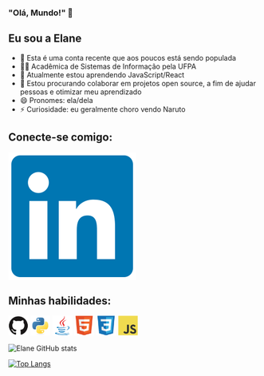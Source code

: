 ### "Olá, Mundo!" 👋
## Eu sou a Elane 
- :pushpin: Esta é uma conta recente que aos poucos está sendo populada 
- :woman_technologist: Acadêmica de Sistemas de Informação pela UFPA
- 🌱 Atualmente estou aprendendo JavaScript/React
- 👯 Estou procurando colaborar em projetos open source, a fim de ajudar pessoas e otimizar meu aprendizado
- 😄 Pronomes: ela/dela
- ⚡ Curiosidade: eu geralmente choro vendo Naruto


## Conecte-se comigo:
<a href="https://www.linkedin.com/in/elane-garcia/" target="_blank"> 
<img align="center" alt="elane-linkedin" height"30" width"40" src="https://raw.githubusercontent.com/devicons/devicon/master/icons/linkedin/linkedin-original.svg" style="max-width:100%;">
</a>


## Minhas habilidades:
<img src="https://raw.githubusercontent.com/devicons/devicon/master/icons/github/github-original.svg" alt="icone-github" width="40" height="40" style="max-width:100%;"></img>
<img src="https://raw.githubusercontent.com/devicons/devicon/master/icons/python/python-original.svg" alt="icone-python" width="40" height="40" style="max-width:100%;"></img>
<img src="https://raw.githubusercontent.com/devicons/devicon/master/icons/java/java-original.svg" alt="icone-java" width="40" height="40" style="max-width:100%;"></img>
<img src="https://raw.githubusercontent.com/devicons/devicon/master/icons/html5/html5-original.svg" alt="icone-html5" width="40" height="40" style="max-width:100%;"></img>
<img src="https://raw.githubusercontent.com/devicons/devicon/master/icons/css3/css3-original.svg" alt="icone-css3" width="40" height="40" style="max-width:100%;"></img>
<img src="https://raw.githubusercontent.com/devicons/devicon/master/icons/javascript/javascript-original.svg" alt="icone-javascript" width="40" height="40" style="max-width:100%;"></img>



![Elane GitHub stats](https://github-readme-stats.vercel.app/api?username=elanegarcia&show_icons=true&theme=radical)


[![Top Langs](https://github-readme-stats.vercel.app/api/top-langs/?username=elanegarcia&layout=compact)](https://github.com/elanegarcia/github-readme-stats)




<!--
**elanegarcia/elanegarcia** is a ✨ _special_ ✨ repository because its `README.md` (this file) appears on your GitHub profile.


- 🌱 Atualmente estou aprendendo JavaScript/React
- 👯 Estou procurando colaborar em projetos open source, a fim de ajudar pessoas e otimizar meu aprendizado
- 😄 Pronomes: ela/dela
- ⚡ Curiosidade: eu geralmente choro vendo Naruto
-->
